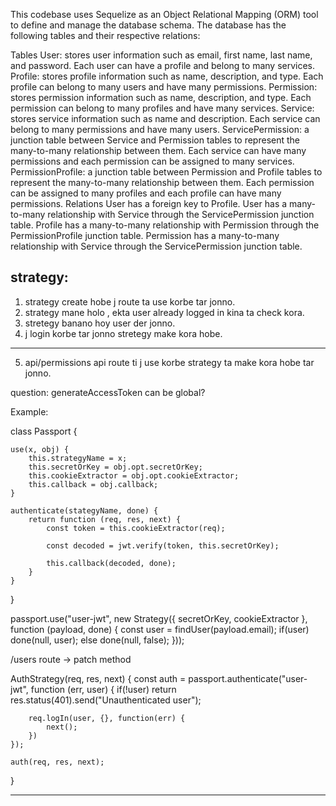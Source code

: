 This codebase uses Sequelize as an Object Relational Mapping (ORM) tool to define and manage the database schema. The database has the following tables and their respective relations:

Tables
User: stores user information such as email, first name, last name, and password. Each user can have a profile and belong to many services.
Profile: stores profile information such as name, description, and type. Each profile can belong to many users and have many permissions.
Permission: stores permission information such as name, description, and type. Each permission can belong to many profiles and have many services.
Service: stores service information such as name and description. Each service can belong to many permissions and have many users.
ServicePermission: a junction table between Service and Permission tables to represent the many-to-many relationship between them. Each service can have many permissions and each permission can be assigned to many services.
PermissionProfile: a junction table between Permission and Profile tables to represent the many-to-many relationship between them. Each permission can be assigned to many profiles and each profile can have many permissions.
Relations
User has a foreign key to Profile.
User has a many-to-many relationship with Service through the ServicePermission junction table.
Profile has a many-to-many relationship with Permission through the PermissionProfile junction table.
Permission has a many-to-many relationship with Service through the ServicePermission junction table.










strategy:
------------
1. strategy create hobe j route ta use korbe tar jonno.
2. strategy mane holo , ekta user already logged in kina ta check kora.
3. stretegy banano hoy user der jonno.
4. j login korbe tar jonno stretegy make kora hobe.
----

5. api/permissions api route ti j use korbe strategy ta make kora hobe tar jonno.

question: generateAccessToken can be global?


Example:

class Passport {
    
    use(x, obj) {
        this.strategyName = x;
        this.secretOrKey = obj.opt.secretOrKey;
        this.cookieExtractor = obj.opt.cookieExtractor;
        this.callback = obj.callback;
    }
    
    authenticate(stategyName, done) {
        return function (req, res, next) {
            const token = this.cookieExtractor(req);
            
            const decoded = jwt.verify(token, this.secretOrKey);
            
            this.callback(decoded, done);
        }
    }
}



passport.use("user-jwt", new Strategy({ secretOrKey, cookieExtractor }, function (payload, done) {
    const user = findUser(payload.email);
    if(user) done(null, user);
    else done(null, false);
}));



/users route -> patch method

AuthStrategy(req, res, next) {
    const auth = passport.authenticate("user-jwt", function (err, user) {
        if(!user) return res.status(401).send("Unauthenticated user");
        
        req.logIn(user, {}, function(err) {
            next();
        })
    });
    
    auth(req, res, next);
}

----------------------------------------------
